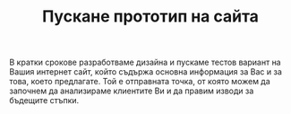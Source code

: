 ﻿---
rel: /about/timeline/4
service: /services/web-design
title: Пускане прототип на сайта
---
В кратки срокове разработваме дизайна и пускаме тестов вариант на Вашия интернет сайт, който съдържа основна информация за Вас и за това, което предлагате. Той е отправната точка, от която можем да започнем да анализираме клиентите Ви и да правим изводи за бъдещите стъпки.